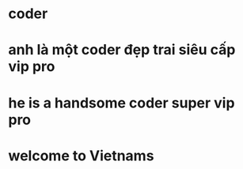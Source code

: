 # coder
# anh là một coder đẹp trai siêu cấp vip pro
# he is a handsome coder super vip pro
# welcome to Vietnams
